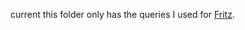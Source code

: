 current this folder only has the queries I used for [Fritz](https://docs.fritz.science/api.html#description/request-parameters). 
